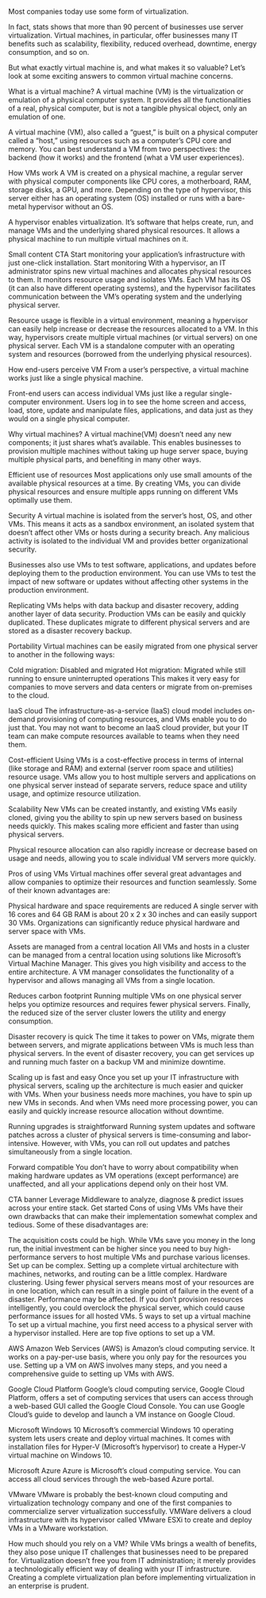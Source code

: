 Most companies today use some form of virtualization.

In fact, stats shows that more than 90 percent of businesses use server virtualization. Virtual machines, in particular, offer businesses many IT benefits such as scalability, flexibility, reduced overhead, downtime, energy consumption, and so on.

But what exactly virtual machine is, and what makes it so valuable? Let’s look at some exciting answers to common virtual machine concerns.

What is a virtual machine? 
A virtual machine (VM) is the virtualization or emulation of a physical computer system. It provides all the functionalities of a real, physical computer, but is not a tangible physical object, only an emulation of one.

A virtual machine (VM), also called a “guest,” is built on a physical computer called a “host,” using resources such as a computer’s CPU core and memory. You can best understand a VM from two perspectives: the backend (how it works) and the frontend (what a VM user experiences).

How VMs work
A VM is created on a physical machine, a regular server with physical computer components like CPU cores, a motherboard, RAM, storage disks, a GPU, and more. Depending on the type of hypervisor, this server either has an operating system (OS) installed or runs with a bare-metal hypervisor without an OS.

A hypervisor enables virtualization. It’s software that helps create, run, and manage VMs and the underlying shared physical resources. It allows a physical machine to run multiple virtual machines on it. 

Small content CTA
Start monitoring your application’s infrastructure with just one-click installation.
Start monitoring
With a hypervisor, an IT administrator spins new virtual machines and allocates physical resources to them. It monitors resource usage and isolates VMs. Each VM has its OS (it can also have different operating systems), and the hypervisor facilitates communication between the VM’s operating system and the underlying physical server. 

Resource usage is flexible in a virtual environment, meaning a hypervisor can easily help increase or decrease the resources allocated to a VM. In this way, hypervisors create multiple virtual machines (or virtual servers) on one physical server. Each VM is a standalone computer with an operating system and resources (borrowed from the underlying physical resources).

How end-users perceive VM
From a user’s perspective, a virtual machine works just like a single physical machine.

Front-end users can access individual VMs just like a regular single-computer environment. Users log in to see the home screen and access, load, store, update and manipulate files, applications, and data just as they would on a single physical computer.

Why virtual machines?
A virtual machine(VM) doesn’t need any new components; it just shares what’s available. This enables businesses to provision multiple machines without taking up huge server space, buying multiple physical parts, and benefiting in many other ways.

Efficient use of resources
Most applications only use small amounts of the available physical resources at a time. By creating VMs, you can divide physical resources and ensure multiple apps running on different VMs optimally use them.

Security
A virtual machine is isolated from the server’s host, OS, and other VMs. This means it acts as a sandbox environment, an isolated system that doesn’t affect other VMs or hosts during a security breach. Any malicious activity is isolated to the individual VM and provides better organizational security.

Businesses also use VMs to test software, applications, and updates before deploying them to the production environment. You can use VMs to test the impact of new software or updates without affecting other systems in the production environment.

Replicating VMs helps with data backup and disaster recovery, adding another layer of data security. Production VMs can be easily and quickly duplicated. These duplicates migrate to different physical servers and are stored as a disaster recovery backup.

Portability
Virtual machines can be easily migrated from one physical server to another in the following ways:

Cold migration: Disabled and migrated 
Hot migration: Migrated while still running to ensure uninterrupted operations 
This makes it very easy for companies to move servers and data centers or migrate from on-premises to the cloud.

IaaS cloud
The infrastructure-as-a-service (IaaS) cloud model includes on-demand provisioning of computing resources, and VMs enable you to do just that. You may not want to become an IaaS cloud provider, but your IT team can make compute resources available to teams when they need them.

Cost-efficient
Using VMs is a cost-effective process in terms of internal (like storage and RAM) and external (server room space and utilities) resource usage. VMs allow you to host multiple servers and applications on one physical server instead of separate servers, reduce space and utility usage, and optimize resource utilization.

Scalability
New VMs can be created instantly, and existing VMs easily cloned, giving you the ability to spin up new servers based on business needs quickly. This makes scaling more efficient and faster than using physical servers.

Physical resource allocation can also rapidly increase or decrease based on usage and needs, allowing you to scale individual VM servers more quickly.

Pros of using VMs
Virtual machines offer several great advantages and allow companies to optimize their resources and function seamlessly. Some of their known advantages are:

Physical hardware and space requirements are reduced
A single server with 16 cores and 64 GB RAM is about 20 x 2 x 30 inches and can easily support 30 VMs. Organizations can significantly reduce physical hardware and server space with VMs.

Assets are managed from a central location
All VMs and hosts in a cluster can be managed from a central location using solutions like Microsoft’s Virtual Machine Manager. This gives you high visibility and access to the entire architecture. A VM manager consolidates the functionality of a hypervisor and allows managing all VMs from a single location.

Reduces carbon footprint
Running multiple VMs on one physical server helps you optimize resources and requires fewer physical servers. Finally, the reduced size of the server cluster lowers the utility and energy consumption.

Disaster recovery is quick
The time it takes to power on VMs, migrate them between servers, and migrate applications between VMs is much less than physical servers. In the event of disaster recovery, you can get services up and running much faster on a backup VM and minimize downtime.

Scaling up is fast and easy
Once you set up your IT infrastructure with physical servers, scaling up the architecture is much easier and quicker with VMs. When your business needs more machines, you have to spin up new VMs in seconds. And when VMs need more processing power, you can easily and quickly increase resource allocation without downtime.

Running upgrades is straightforward
Running system updates and software patches across a cluster of physical servers is time-consuming and labor-intensive. However, with VMs, you can roll out updates and patches simultaneously from a single location.

Forward compatible
You don’t have to worry about compatibility when making hardware updates as VM operations (except performance) are unaffected, and all your applications depend only on their host VM.

CTA banner
Leverage Middleware to analyze, diagnose & predict issues across your entire stack.
Get started
Cons of using VMs
VMs have their own drawbacks that can make their implementation somewhat complex and tedious. Some of these disadvantages are:

The acquisition costs could be high. While VMs save you money in the long run, the initial investment can be higher since you need to buy high-performance servers to host multiple VMs and purchase various licenses.
Set up can be complex. Setting up a complete virtual architecture with machines, networks, and routing can be a little complex.
Hardware clustering. Using fewer physical servers means most of your resources are in one location, which can result in a single point of failure in the event of a disaster.
Performance may be affected. If you don’t provision resources intelligently, you could overclock the physical server, which could cause performance issues for all hosted VMs.
5 ways to set up a virtual machine
To set up a virtual machine, you first need access to a physical server with a hypervisor installed. Here are top five options to set up a VM.

AWS
Amazon Web Services (AWS) is Amazon’s cloud computing service. It works on a pay-per-use basis, where you only pay for the resources you use. Setting up a VM on AWS involves many steps, and you need a comprehensive guide to setting up VMs with AWS.

Google Cloud Platform
Google’s cloud computing service, Google Cloud Platform, offers a set of computing services that users can access through a web-based GUI called the Google Cloud Console. You can use Google Cloud’s guide to develop and launch a VM instance on Google Cloud.

Microsoft Windows 10
Microsoft’s commercial Windows 10 operating system lets users create and deploy virtual machines. It comes with installation files for Hyper-V (Microsoft’s hypervisor) to create a Hyper-V virtual machine on Windows 10.

Microsoft Azure
Azure is Microsoft’s cloud computing service. You can access all cloud services through the web-based Azure portal.

VMware
VMware is probably the best-known cloud computing and virtualization technology company and one of the first companies to commercialize server virtualization successfully. VMWare delivers a cloud infrastructure with its hypervisor called VMware ESXi to create and deploy VMs in a VMware workstation.

How much should you rely on a VM?
While VMs brings a wealth of benefits, they also pose unique IT challenges that businesses need to be prepared for. Virtualization doesn’t free you from IT administration; it merely provides a technologically efficient way of dealing with your IT infrastructure. Creating a complete virtualization plan before implementing virtualization in an enterprise is prudent.